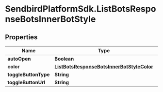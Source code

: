 # SendbirdPlatformSdk.ListBotsResponseBotsInnerBotStyle

## Properties

Name | Type | Description | Notes
------------ | ------------- | ------------- | -------------
**autoOpen** | **Boolean** |  | [optional] 
**color** | [**ListBotsResponseBotsInnerBotStyleColor**](ListBotsResponseBotsInnerBotStyleColor.md) |  | [optional] 
**toggleButtonType** | **String** |  | [optional] 
**toggleButtonUrl** | **String** |  | [optional] 


